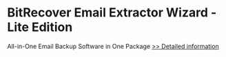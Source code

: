 # BitRecover Email Extractor Wizard - Lite Edition
All-in-One Email Backup Software in One Package
[>> Detailed information](https://secure.shareit.com/shareit/product.html?productid=300983520&affiliateid=200057808)